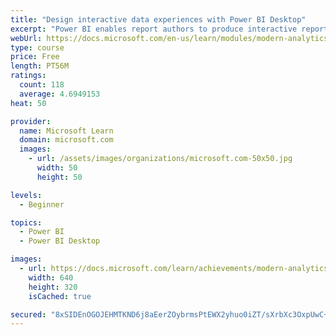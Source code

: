 ```yaml
---
title: "Design interactive data experiences with Power BI Desktop"
excerpt: "Power BI enables report authors to produce interactive reports using visuals, slicers, bookmarks, and more."
webUrl: https://docs.microsoft.com/en-us/learn/modules/modern-analytics-interactive-experiences/
type: course
price: Free
length: PT56M
ratings:
  count: 118
  average: 4.6949153
heat: 50

provider:
  name: Microsoft Learn
  domain: microsoft.com
  images:
    - url: /assets/images/organizations/microsoft.com-50x50.jpg
      width: 50
      height: 50

levels:
  - Beginner

topics:
  - Power BI
  - Power BI Desktop

images:
  - url: https://docs.microsoft.com/learn/achievements/modern-analytics-interactive-experiences-social.png
    width: 640
    height: 320
    isCached: true

secured: "8xSIDEnOGOJEHMTKND6j8aEerZOybrmsPtEWX2yhuo0iZT/sXrbXc3OxpUwC+hnNp9inqeg1UWEtbTqDEvLj5+gzZ5wB1pZ1L2pxSPV4EhIXd8lSjf4ESIGVJHFY6ySoDaBE3DVgu5rGCsIq1RYhMr2/KGP8vlWi4o+zr5R68BPwOZnZkYBsxHjNDqu/j11UXInJd4wSxU5KdsW++Xr/u1V7enG2GNoQr3UYblr8Om1lMGUmCUumgZrdskljyFW8ZR3+tliOqY9J9f1Ri99jTde/Py5aKvgtkQabYdvyxhRrU9LuHouo2Ppp/+pfzDReDMMz0kDjcMRH/cF0TToaNNUC4cmrNlqITBT4bHacpG/Vy2ev+l1swBfkKsMJpXeE/XSNm7ritaMMnj0qroKs3AmpSirlAayqQ4+NQ6ZhKz4=;CNGhInhH6hoQVi4x7deS8g=="
---
```


